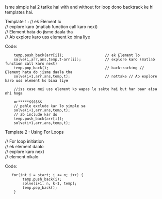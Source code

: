  Isme simple hai 2 tarike hai with and without for loop dono backtrack ke hi templates hai.

Template 1 :
// ek Element lo  
// explore karo (matlab function call karo next)  
// Element hata do jisme daala tha  
// Ab explore karo uss element ko bina liye  

Code:
   
        temp.push_back(arr[i]);                   // ek Element lo
        solve(i,arr,ans,temp,t-arr[i]);           // explore karo (matlab function call karo next)                                                    
        temp.pop_back();                          // backtracking // Element hata do jisme daala tha
        solve(i+1,arr,ans,temp,t);                // nottake // Ab explore karo uss element ko bina liye 
        
        //iss case mei uss element ko wapas le sakte hai but har baar aisa nhi hoga

        or*****$$$$$$
        // pehle exclude kar lo simple sa
        solve(i+1,arr,ans,temp,t);
        // ab include kar do
        temp.push_back(arr[i]);
        solve(i+1,arr,ans,temp,t);


Template 2 : Using For Loops 

// For loop initiation  
// ek element daalo   
// explore karo next  
// element nikalo   


Code:

       for(int i = start; i <= n; i++) {
            temp.push_back(i);
            solve(i+1, n, k-1, temp);
            temp.pop_back();
        }
